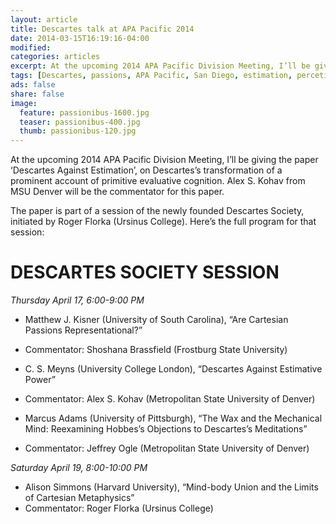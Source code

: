 ```yaml
---
layout: article
title: Descartes talk at APA Pacific 2014
date: 2014-03-15T16:19:16-04:00
modified:
categories: articles
excerpt: At the upcoming 2014 APA Pacific Division Meeting, I’ll be giving the paper ‘Descartes Against Estimation’, on Descartes’s transformation of a prominent account of primitive evaluative cognition.
tags: [Descartes, passions, APA Pacific, San Diego, estimation, percetion, evaluation]
ads: false
share: false
image:
  feature: passionibus-1600.jpg
  teaser: passionibus-400.jpg
  thumb: passionibus-120.jpg
---
```


At the upcoming 2014 APA Pacific Division Meeting, I’ll be giving the paper ‘Descartes Against Estimation’, on Descartes’s transformation of a prominent account of primitive evaluative cognition. Alex S. Kohav from MSU Denver will be the commentator for this paper.

The paper is part of a session of the newly founded Descartes Society, initiated by Roger Florka (Ursinus College). Here’s the full program for that session:

# DESCARTES SOCIETY SESSION

_Thursday April 17, 6:00-9:00 PM_

- Matthew J. Kisner (University of South Carolina), “Are Cartesian Passions Representational?”
- Commentator: Shoshana Brassfield (Frostburg State University)

- C. S. Meyns (University College London), “Descartes Against Estimative Power”
- Commentator: Alex S. Kohav (Metropolitan State University of Denver)

- Marcus Adams (University of Pittsburgh), “The Wax and the Mechanical Mind: Reexamining Hobbes’s Objections to Descartes’s Meditations”
- Commentator: Jeffrey Ogle (Metropolitan State University of Denver)

_Saturday April 19, 8:00-10:00 PM_

- Alison Simmons (Harvard University), “Mind-body Union and the Limits of Cartesian Metaphysics”
- Commentator: Roger Florka (Ursinus College)
